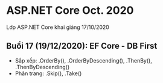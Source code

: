# ASP.NET Core Oct. 2020
Lớp ASP.NET Core khai giảng 17/10/2020


## Buổi 17 (19/12/2020): EF Core - DB First
* Sắp xếp: .OrderBy(), .OrderByDescending(), .ThenBy(), .ThenByDescending()
* Phân trang: .Skip(), .Take()
